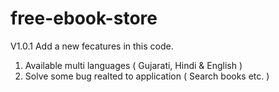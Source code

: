 # free-ebook-store

V1.0.1 Add a new fecatures in this code.
1. Available multi languages ( Gujarati, Hindi & English )
2. Solve some bug realted to application ( Search books etc. )
